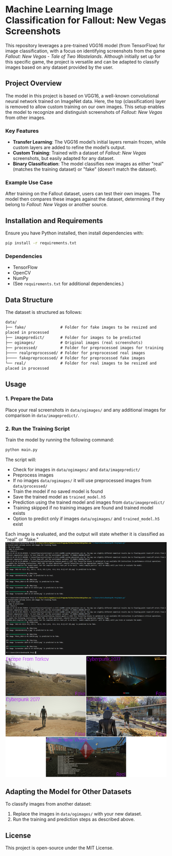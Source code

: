
# Machine Learning Image Classification for Fallout: New Vegas Screenshots

This repository leverages a pre-trained VGG16 model (from TensorFlow) for image classification, with a focus on identifying screenshots from the game *Fallout: New Vegas - Tale of Two Wastelands*. Although initially set up for this specific game, the project is versatile and can be adapted to classify images based on any dataset provided by the user.

## Project Overview

The model in this project is based on VGG16, a well-known convolutional neural network trained on ImageNet data. Here, the top (classification) layer is removed to allow custom training on our own images. This setup enables the model to recognize and distinguish screenshots of *Fallout: New Vegas* from other images.

### Key Features
- **Transfer Learning**: The VGG16 model’s initial layers remain frozen, while custom layers are added to refine the model’s output.
- **Custom Training**: Trained with a dataset of *Fallout: New Vegas* screenshots, but easily adapted for any dataset.
- **Binary Classification**: The model classifies new images as either "real" (matches the training dataset) or "fake" (doesn’t match the dataset).

### Example Use Case
After training on the Fallout dataset, users can test their own images. The model then compares these images against the dataset, determining if they belong to *Fallout: New Vegas* or another source.

## Installation and Requirements

Ensure you have Python installed, then install dependencies with:

```bash
pip install -r requirements.txt
```

### Dependencies
- TensorFlow
- OpenCV
- NumPy
- (See `requirements.txt` for additional dependencies.)

## Data Structure

The dataset is structured as follows:

```
data/
├── fake/               # Folder for fake images to be resized and placed in processed
├── imagepredict/       # Folder for images to be predicted
├── ogimages/           # Original images (real screenshots)
├── processed/          # Folder for preprocessed images for training
├──── realpreprocessed/ # Folder for preprocessed real images
├──── fakepreprocessed/ # Folder for preprocessed fake images
└── real/               # Folder for real images to be resized and placed in processed

```

## Usage

### 1. Prepare the Data

Place your real screenshots in `data/ogimages/` and any additional images for comparison in `data/imagepredict/`.

### 2. Run the Training Script

Train the model by running the following command:

```bash
python main.py
```

The script will:
- Check for images in `data/ogimages/` and `data/imagepredict/`
- Preprocess images
- If no images `data/ogimages/` it will use preprocessed images from `data/processed/`
- Train the model if no saved model is found
- Save the trained model as `trained_model.h5`
- Prediction using the trained model and images from `data/imagepredict/`
- Training skipped if no training images are found and trained model exists
- Option to predict only if images `data/ogimages/` and `trained_model.h5` exist

Each image is evaluated, and the output will state whether it is classified as "real" or "fake."
![Preview Image](images/screenshot.png)
![Preview Image](images/results.png)

## Adapting the Model for Other Datasets

To classify images from another dataset:
1. Replace the images in `data/ogimages/` with your new dataset.
2. Run the training and prediction steps as described above.

## License

This project is open-source under the MIT License.
